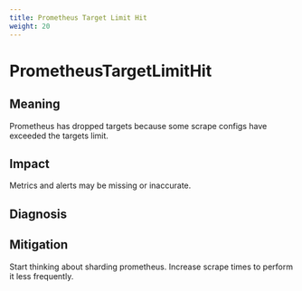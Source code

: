 ```yaml
---
title: Prometheus Target Limit Hit
weight: 20
---
```


# PrometheusTargetLimitHit

## Meaning

Prometheus has dropped targets because some scrape configs have exceeded the targets limit.

## Impact

Metrics and alerts may be missing or inaccurate.

## Diagnosis


## Mitigation

Start thinking about sharding prometheus.
Increase scrape times to perform it less frequently.
